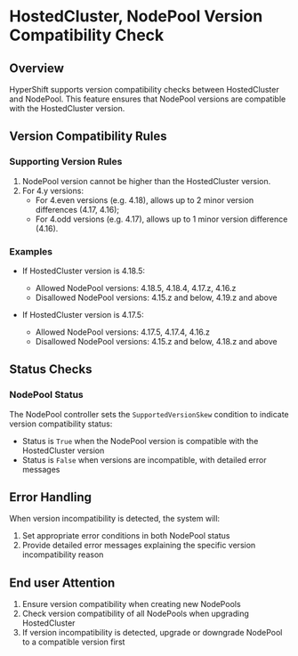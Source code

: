 # HostedCluster, NodePool Version Compatibility Check

## Overview
HyperShift supports version compatibility checks between HostedCluster and NodePool. This feature ensures that NodePool versions are compatible with the HostedCluster version.

## Version Compatibility Rules

### Supporting Version Rules
1. NodePool version cannot be higher than the HostedCluster version.
2. For 4.y versions:
    - For 4.even versions (e.g. 4.18), allows up to 2 minor version differences (4.17, 4.16);
    - For 4.odd versions (e.g. 4.17), allows up to 1 minor version difference (4.16).

### Examples
- If HostedCluster version is 4.18.5:
    - Allowed NodePool versions: 4.18.5, 4.18.4, 4.17.z, 4.16.z
    - Disallowed NodePool versions: 4.15.z and below, 4.19.z and above

- If HostedCluster version is 4.17.5:
    - Allowed NodePool versions: 4.17.5, 4.17.4, 4.16.z
    - Disallowed NodePool versions: 4.15.z and below, 4.18.z and above

## Status Checks

### NodePool Status
The NodePool controller sets the `SupportedVersionSkew` condition to indicate version compatibility status:
- Status is `True` when the NodePool version is compatible with the HostedCluster version
- Status is `False` when versions are incompatible, with detailed error messages

## Error Handling
When version incompatibility is detected, the system will:
1. Set appropriate error conditions in both NodePool status
2. Provide detailed error messages explaining the specific version incompatibility reason

## End user Attention
1. Ensure version compatibility when creating new NodePools
2. Check version compatibility of all NodePools when upgrading HostedCluster
3. If version incompatibility is detected, upgrade or downgrade NodePool to a compatible version first 